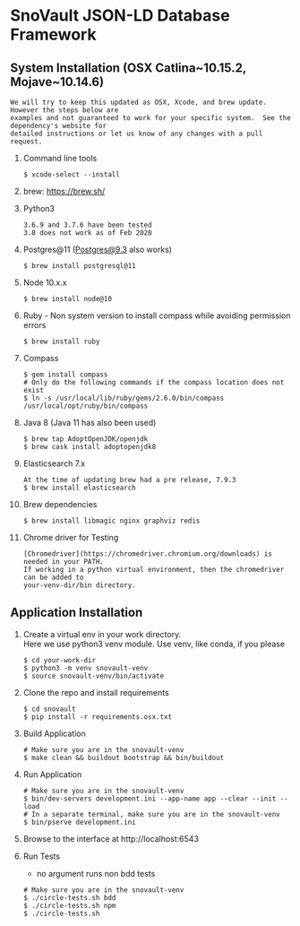 SnoVault JSON-LD Database Framework
===================================

## System Installation (OSX Catlina~10.15.2, Mojave~10.14.6)
    We will try to keep this updated as OSX, Xcode, and brew update.  However the steps below are
    examples and not guaranteed to work for your specific system.  See the dependency's website for
    detailed instructions or let us know of any changes with a pull request.

1. Command line tools
    ```
    $ xcode-select --install
    ```

1. brew: https://brew.sh/

1. Python3
    ```
    3.6.9 and 3.7.6 have been tested
    3.8 does not work as of Feb 2020
    ```

1. Postgres@11 (Postgres@9.3 also works)
    ```
    $ brew install postgresql@11
    ```

1. Node 10.x.x
    ```
    $ brew install node@10
    ```

1. Ruby - Non system version to install compass while avoiding permission errors
    ```
    $ brew install ruby
    ```

1. Compass
    ```
    $ gem install compass
    # Only do the following commands if the compass location does not exist
    $ ln -s /usr/local/lib/ruby/gems/2.6.0/bin/compass /usr/local/opt/ruby/bin/compass
    ```

1. Java 8 (Java 11 has also been used)
    ```
    $ brew tap AdoptOpenJDK/openjdk
    $ brew cask install adoptopenjdk8
    ```

1. Elasticsearch 7.x
    ```
    At the time of updating brew had a pre release, 7.9.3
    $ brew install elasticsearch
    ```

1. Brew dependencies
    ```
    $ brew install libmagic nginx graphviz redis
    ```

1. Chrome driver for Testing
    ```
    [Chromedriver](https://chromedriver.chromium.org/downloads) is needed in your PATH.
    If working in a python virtual environment, then the chromedriver can be added to
    your-venv-dir/bin directory.
    ```


## Application Installation

1. Create a virtual env in your work directory.  
    Here we use python3 venv module.  Use venv, like conda, if you please
    ```
    $ cd your-work-dir
    $ python3 -m venv snovault-venv
    $ source snovault-venv/bin/activate
    ```

1. Clone the repo and install requirements
    ```
    $ cd snovault
    $ pip install -r requirements.osx.txt
    ```

1. Build Application
    ```
    # Make sure you are in the snovault-venv
    $ make clean && buildout bootstrap && bin/buildout
    ```

1. Run Application
    ```
    # Make sure you are in the snovault-venv
    $ bin/dev-servers development.ini --app-name app --clear --init --load
    # In a separate terminal, make sure you are in the snovault-venv
    $ bin/pserve development.ini
    ```

1. Browse to the interface at http://localhost:6543

1. Run Tests
    * no argument runs non bdd tests

    ```
    # Make sure you are in the snovault-venv
    $ ./circle-tests.sh bdd
    $ ./circle-tests.sh npm
    $ ./circle-tests.sh
    ```
